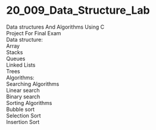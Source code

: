 # 20_009_Data_Structure_Lab
Data structures And Algorithms Using C
<br>
Project For Final Exam
<br>
Data structure:
<br>
Array
<br>
Stacks
<br>
Queues
<br>
Linked Lists
<br>
Trees
<br>
Algorithms:
<br>
Searching Algorithms
<br>
Linear search
<br>
Binary search
<br>
Sorting Algorithms
<br>
Bubble sort
<br>
Selection Sort
<br>
Insertion Sort
